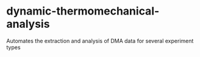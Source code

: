 # dynamic-thermomechanical-analysis
Automates the extraction and analysis of DMA data for several experiment types
